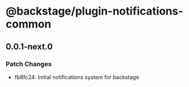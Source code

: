 # @backstage/plugin-notifications-common

## 0.0.1-next.0

### Patch Changes

- fb8fc24: Initial notifications system for backstage
